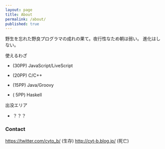 ```yaml
---
layout: page
title: About
permalink: /about/
published: true
---
```



野生を忘れた野良プログラマの成れの果て。夜行性なため朝は弱い。
進化はしない。

使えるわざ

- (30PP) JavaScript/LiveScript

- (20PP) C/C++

- (15PP) Java/Groovy

- ( 5PP) Haskell


出没エリア

- ？？？

### Contact
https://twitter.com/cyto_b/ (生存)
http://cyt-b.blog.jp/ (死亡)

